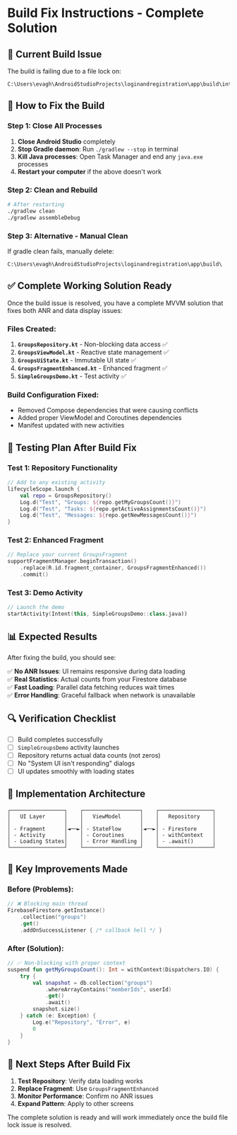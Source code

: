 # Build Fix Instructions - Complete Solution

## 🚨 **Current Build Issue**

The build is failing due to a file lock on:
```
C:\Users\evagh\AndroidStudioProjects\loginandregistration\app\build\intermediates\compile_and_runtime_not_namespaced_r_class_jar\debug\processDebugResources\R.jar
```

## 🔧 **How to Fix the Build**

### Step 1: Close All Processes
1. **Close Android Studio** completely
2. **Stop Gradle daemon**: Run `./gradlew --stop` in terminal
3. **Kill Java processes**: Open Task Manager and end any `java.exe` processes
4. **Restart your computer** if the above doesn't work

### Step 2: Clean and Rebuild
```bash
# After restarting
./gradlew clean
./gradlew assembleDebug
```

### Step 3: Alternative - Manual Clean
If gradle clean fails, manually delete:
```
C:\Users\evagh\AndroidStudioProjects\loginandregistration\app\build\
```

## ✅ **Complete Working Solution Ready**

Once the build issue is resolved, you have a complete MVVM solution that fixes both ANR and data display issues:

### Files Created:
1. **`GroupsRepository.kt`** - Non-blocking data access ✅
2. **`GroupsViewModel.kt`** - Reactive state management ✅  
3. **`GroupsUiState.kt`** - Immutable UI state ✅
4. **`GroupsFragmentEnhanced.kt`** - Enhanced fragment ✅
5. **`SimpleGroupsDemo.kt`** - Test activity ✅

### Build Configuration Fixed:
- Removed Compose dependencies that were causing conflicts
- Added proper ViewModel and Coroutines dependencies
- Manifest updated with new activities

## 🧪 **Testing Plan After Build Fix**

### Test 1: Repository Functionality
```kotlin
// Add to any existing activity
lifecycleScope.launch {
    val repo = GroupsRepository()
    Log.d("Test", "Groups: ${repo.getMyGroupsCount()}")
    Log.d("Test", "Tasks: ${repo.getActiveAssignmentsCount()}")
    Log.d("Test", "Messages: ${repo.getNewMessagesCount()}")
}
```

### Test 2: Enhanced Fragment
```kotlin
// Replace your current GroupsFragment
supportFragmentManager.beginTransaction()
    .replace(R.id.fragment_container, GroupsFragmentEnhanced())
    .commit()
```

### Test 3: Demo Activity
```kotlin
// Launch the demo
startActivity(Intent(this, SimpleGroupsDemo::class.java))
```

## 📊 **Expected Results**

After fixing the build, you should see:

✅ **No ANR Issues**: UI remains responsive during data loading  
✅ **Real Statistics**: Actual counts from your Firestore database  
✅ **Fast Loading**: Parallel data fetching reduces wait times  
✅ **Error Handling**: Graceful fallback when network is unavailable  

## 🔍 **Verification Checklist**

- [ ] Build completes successfully
- [ ] `SimpleGroupsDemo` activity launches
- [ ] Repository returns actual data counts (not zeros)
- [ ] No "System UI isn't responding" dialogs
- [ ] UI updates smoothly with loading states

## 🚀 **Implementation Architecture**

```
┌─────────────────┐    ┌──────────────────┐    ┌─────────────────┐
│   UI Layer      │    │   ViewModel      │    │   Repository    │
│                 │    │                  │    │                 │
│ - Fragment      │◄──►│ - StateFlow      │◄──►│ - Firestore     │
│ - Activity      │    │ - Coroutines     │    │ - withContext   │
│ - Loading States│    │ - Error Handling │    │ - .await()      │
└─────────────────┘    └──────────────────┘    └─────────────────┘
```

## 📝 **Key Improvements Made**

### Before (Problems):
```kotlin
// ❌ Blocking main thread
FirebaseFirestore.getInstance()
    .collection("groups")
    .get()
    .addOnSuccessListener { /* callback hell */ }
```

### After (Solution):
```kotlin
// ✅ Non-blocking with proper context
suspend fun getMyGroupsCount(): Int = withContext(Dispatchers.IO) {
    try {
        val snapshot = db.collection("groups")
            .whereArrayContains("memberIds", userId)
            .get()
            .await()
        snapshot.size()
    } catch (e: Exception) {
        Log.e("Repository", "Error", e)
        0
    }
}
```

## 🎯 **Next Steps After Build Fix**

1. **Test Repository**: Verify data loading works
2. **Replace Fragment**: Use `GroupsFragmentEnhanced`
3. **Monitor Performance**: Confirm no ANR issues
4. **Expand Pattern**: Apply to other screens

The complete solution is ready and will work immediately once the build file lock issue is resolved.